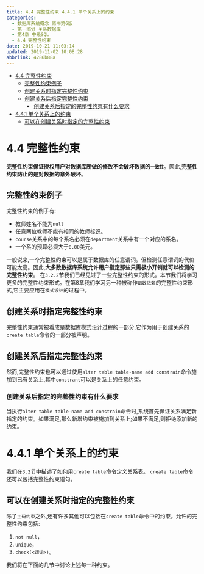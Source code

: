 ```yaml
---
title: 4.4 完整性约束 4.4.1 单个关系上的约束
categories: 
  - 数据库系统概念 原书第6版
  - 第一部分 关系数据库
  - 第4章 中级SQL
  - 4.4 完整性约束
date: 2019-10-21 11:03:14
updated: 2019-11-02 10:08:28
abbrlink: 4286b88a
---
```

- [4.4 完整性约束](/ReadingNotes/4286b88a/#4-4-完整性约束)
    - [完整性约束例子](/ReadingNotes/4286b88a/#完整性约束例子)
    - [创建关系时指定完整性约束](/ReadingNotes/4286b88a/#创建关系时指定完整性约束)
    - [创建关系后指定完整性约束](/ReadingNotes/4286b88a/#创建关系后指定完整性约束)
        - [创建关系后指定的完整性约束有什么要求](/ReadingNotes/4286b88a/#创建关系后指定的完整性约束有什么要求)
- [4.4.1 单个关系上的约束](/ReadingNotes/4286b88a/#4-4-1-单个关系上的约束)
    - [可以在创建关系时指定的完整性约束](/ReadingNotes/4286b88a/#可以在创建关系时指定的完整性约束)

<!--more-->
<script src="https://cdn.bootcss.com/jquery/3.4.0/jquery.slim.min.js"></script>
<script>$(document).ready(function () {$(".post-body > ul:nth-child(1)").hide();});</script>

<!--end-->
<!--SSTStart-->
# 4.4 完整性约束 #
**完整性约束保证授权用户对数据库所做的修改不会破坏数据的`一致性`**。因此,**完整性约束防止的是对数据的意外破坏**。
## 完整性约束例子 ##
完整性约束的例子有:
- 教师姓名不能为`null`
- 任意两位教师不能有相同的教师标识。
- `course`关系中的每个系名必须在`department`关系中有一个对应的系名。
- 一个系的预算必须大于`0.00`美元。

一般说来,一个完整性约束可以是属于数据库的任意谓词。但检测任意谓词的代价可能太高。因此,**大多数数据库系统允许用户指定那些只需极小开销就可以检测的完整性约束**。
在`3.2.2`节我们已经见过了一些完整性约束的形式。本节我们将学习更多的完整性约束形式。在第8章我们学习另一种被称作`函数依赖`的完整性约束形式,它主要应用在`模式设计`的过程中。
## 创建关系时指定完整性约束 ##
完整性约束通常被看成是数据库模式设计过程的一部分,它作为用于创建关系的`create table`命令的一部分被声明。
## 创建关系后指定完整性约束 ##
然而,完整性约束也可以通过使用`alter table table-name add constrain`命令施加到已有关系上,其中`constrant`可以是关系上的任意约束。
### 创建关系后指定的完整性约束有什么要求 ###
当执行`alter table table-name add constrain`命令时,系统首先保证关系满足新指定的约束。如果满足,那么新增约束被施加到关系上;如果不满足,则拒绝添加新的约束。
# 4.4.1 单个关系上的约束 #
我们在`3.2`节中描述了如何用`create table`命令定义关系表。 `create table`命令还可以包括完整性约束语句。
## 可以在创建关系时指定的完整性约束 ##
除了`主码约束`之外,还有许多其他可以包括在`create table`命令中的约束。允许的完整性约束包括:
1. `not null`，
2. `unique`，
3. `check(<谓词>)`。

我们将在下面的几节中讨论上述每一种约束。
<!--SSTStop-->

